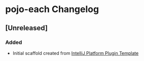 <!-- Keep a Changelog guide -> https://keepachangelog.com -->

# pojo-each Changelog

## [Unreleased]
### Added
- Initial scaffold created from [IntelliJ Platform Plugin Template](https://github.com/JetBrains/intellij-platform-plugin-template)
